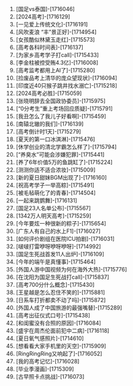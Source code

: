 
1. [国足vs泰国]-[1716046]
1. [2024高考]-[1716129]
1. [一见爱上传统文化]-[1716191]
1. [风吹麦浪 “丰”景正好]-[1714954]
1. [女孩酷似林黛玉走红]-[1715573]
1. [高考各科时间表]-[1716137]
1. [为家乡高考学子打call]-[1715433]
1. [李金柱被控受贿4.3亿]-[1716008]
1. [高考监考都用上AI了]-[1715280]
1. [捡废品考上清华的庞众望现状]-[1716094]
1. [印度近40只猴子跳井找水溺亡]-[1715218]
1. [2024高考必胜]-[1715059]
1. [张晓明辞去全国政协委员]-[1715975]
1. [“0分考生”重上考场回应质疑]-[1715791]
1. [我丑怎么了我儿子好看啊]-[1715459]
1. [南辕北辙的我们]-[1716139]
1. [高考倒计时1天]-[1715279]
1. [夏天的第一口冰淇淋]-[1715476]
1. [休学创业的清北学霸怎么样了]-[1715794]
1. [“养臭水”可能会涉嫌犯罪]-[1715441]
1. [养了6年价值5万的鱼跳缸了]-[1715224]
1. [测测你适不适合浓妆]-[1715009]
1. [新的夏日甜妹BGM出现了]-[1716160]
1. [祝高考学子一举高粽]-[1715491]
1. [被毛毡萌化了的青春]-[1714504]
1. [一起来跳鹦舞]-[1716131]
1. [国足23人名单公布]-[1715567]
1. [1342万人明天高考]-[1715259]
1. [今年要炫一种很新的粽子]-[1715654]
1. [广东人有自己的水上F1]-[1716027]
1. [如何评价剧组在医院ICU拍剧]-[1716031]
1. [啵啵打雷咿呀咿呀咿呀]-[1714992]
1. [国足生死战首发11人出炉]-[1716109]
1. [今年的端午是真懂事]-[1715464]
1. [外国人游中国视频为何在海外大热]-[1715776]
1. [在沈阳为国足生死战打call]-[1715837]
1. [高考700分什么概念]-[1715430]
1. [王星越是怎么忍住不笑的]-[1715881]
1. [日系车打折都卖不动了吗]-[1715872]
1. [外国人成了中国旅游的最强嘴替]-[1715289]
1. [高考出征仪式口号]-[1715438]
1. [和闺蜜没有合照的原因]-[1716084]
1. [盛宇在周杰伦面前犯中二病]-[1716118]
1. [夏日氧气感照片]-[1714610]
1. [想看看大家手机里的天空]-[1715909]
1. [RingRingRing又响起了]-[1716052]
1. [我的高考记忆]-[1716028]
1. [毕业季漫画]-[1715309]
1. [古早照卡点挑战]-[1716073]